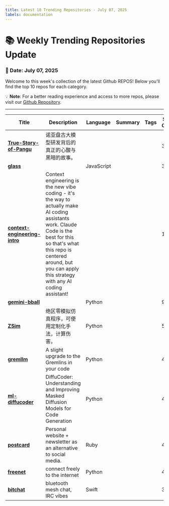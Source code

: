 ```yaml
---
title: Latest 10 Trending Repositories - July 07, 2025
labels: documentation
---
```

# 📚 Weekly Trending Repositories Update

### 📅 Date: July 07, 2025

Welcome to this week's collection of the latest Github REPOS! Below you'll find the top 10 repos for each category.

💡 **Note**: For a better reading experience and access to more repos, please visit our [Github Repository](https://github.com/marc-ko/daily-trending-repo).

---

| **Title** | **Description** | **Language** | **Summary** | **Tags** | **Stars Count** |
| --- | --- | --- | --- | --- | --- |
| **[True-Story-of-Pangu](https://github.com/HW-whistleblower/True-Story-of-Pangu)** | 诺亚盘古大模型研发背后的真正的心酸与黑暗的故事。 |  |  |  | 3412 |
| **[glass](https://github.com/pickle-com/glass)** |  | JavaScript |  |  | 3277 |
| **[context-engineering-intro](https://github.com/coleam00/context-engineering-intro)** | Context engineering is the new vibe coding - it's the way to actually make AI coding assistants work. Claude Code is the best for this so that's what this repo is centered around, but you can apply this strategy with any AI coding assistant! |  |  |  | 1814 |
| **[gemini-bball](https://github.com/farzaa/gemini-bball)** |  | Python |  |  | 928 |
| **[ZSim](https://github.com/ZZZSimulator/ZSim)** | 绝区零模拟仿真程序，可使用定制化手法，计算伤害。 | Python |  |  | 531 |
| **[gremllm](https://github.com/awwaiid/gremllm)** | A slight upgrade to the Gremlins in your code | Python |  |  | 484 |
| **[ml-diffucoder](https://github.com/apple/ml-diffucoder)** | DiffuCoder: Understanding and Improving Masked Diffusion Models for Code Generation | Python |  |  | 466 |
| **[postcard](https://github.com/contraptionco/postcard)** | Personal website + newsletter as an alternative to social media. | Ruby |  |  | 439 |
| **[freenet](https://github.com/sajjadabd/freenet)** | connect freely to the internet | Python |  |  | 422 |
| **[bitchat](https://github.com/jackjackbits/bitchat)** | bluetooth mesh chat, IRC vibes | Swift |  |  | 390 |

